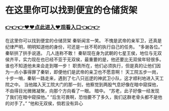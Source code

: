 # 在这里你可以找到便宜的仓储货架

### <a href="https://github.com/xinfue/dunp/issues/2">👉👉👉♥♥点此进入♥观看入口👈👉👉</a>

在这里你可以找到便宜的仓储货架
秦斩闻言一笑。
    不愧是武帝的亲军卫，还真是纪律严明，明明知道他的身份，可还是一丝不苟的执行自己的任务。
    “多谢各位。”
    秦斩拱了拱手说道。
    几人连称不敢！
    秦斩现在身为武朝的七星王侯，地位与无双侯齐平，实力现在也已经不亚于无双侯，最重要的是，他还要比无双侯年轻很多。
    谁也不知道他未来会走到哪一步！
    职责所在，他们必须执行，但是真的让他们因为一点小事得罪了秦斩，即便他们是武帝的亲卫也不愿意啊！
    天工院五步一岗，十步一哨，秦斩一路走来，遇到了七八只巡逻的神武卫小队，这才顺利地进入天工院之中。
    当他踏入天工院大门的那一刻，他察觉到两股气息好像在暗中窥探他，不由得目光微微凝聚，向那个方向看了一眼。
    暗中。
    “苏老，此子好像一经发现了我们在暗中窥探他。”
    “后生可畏啊，恐怕要不了多久，我们这群老骨头都不是他的对手了。”
    “他和无双侯，倘若没有异心
